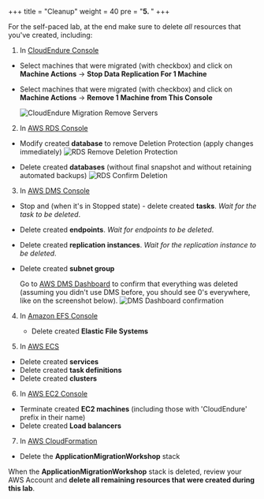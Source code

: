 +++
title = "Cleanup"
weight = 40
pre = "<b>5. </b>"
+++

For the self-paced lab, at the end make sure to delete _all_ resources that you've created, including:

1. In <a href="https://console.cloudendure.com" target="_blank">CloudEndure Console</a>  
  - Select machines that were migrated (with checkbox) and click on **Machine Actions** -> **Stop Data Replication For 1 Machine**
  - Select machines that were migrated (with checkbox) and click on **Machine Actions** -> **Remove 1 Machine from This Console**
  
    ![CloudEndure Migration Remove Servers](/cleanup/ce-stop-remove-from-console.eng.png)

2. In <a href="https://us-west-2.console.aws.amazon.com/rds/home?region=us-west-2#databases:" target="_blank">AWS RDS Console</a>
  - Modify created **database** to remove Deletion Protection (apply changes immediately)
    ![RDS Remove Deletion Protection](/cleanup/db-remove-deletion-protection.en.png)
  
  - Delete created **databases** (without final snapshot and without retaining automated backups)
    ![RDS Confirm Deletion](/cleanup/db-delete-confirm.en.png)

3. In <A href="https://us-west-2.console.aws.amazon.com/dms/v2/home?region=us-west-2#replicationInstances" target="_blank">AWS DMS Console</a>
  - Stop and (when it's in Stopped state) - delete created **tasks**. *Wait for the task to be deleted*.
  - Delete created **endpoints**. *Wait for endpoints to be deleted*.
  - Delete created **replication instances**. *Wait for the replication instance to be deleted*.
  - Delete created **subnet group** 
  
     Go to <a href="https://us-west-2.console.aws.amazon.com/dms/v2/home?region=us-west-2#dashboard" target="_blank">AWS DMS Dashboard</a> to confirm that everything was deleted (assuming you didn't use DMS before, you should see 0's everywhere, like on the screenshot below).
     ![DMS Dashboard confirmation](/cleanup/dms-dashboard-final.en.png)
   
4. In <a href="https://us-west-2.console.aws.amazon.com/efs/home?region=us-west-2" target="_blank">Amazon EFS Console</a>
   - Delete created **Elastic File Systems**
      
5. In <a href="https://us-west-2.console.aws.amazon.com/ecs/home?region=us-west-2#/getStarted" target="_blank">AWS ECS</a>
  - Delete created **services**
  - Delete created **task definitions**
  - Delete created **clusters**  

6. In <a href="https://us-west-2.console.aws.amazon.com/ec2/v2/home?region=us-west-2#Home:" target="_blank">AWS EC2 Console</a>
  - Terminate created **EC2 machines** (including those with 'CloudEndure' prefix in their name)
  - Delete created **Load balancers**

7. In <a href="https://us-west-2.console.aws.amazon.com/cloudformation/home?region=us-west-2#/stacks" target="_blank">AWS CloudFormation</a>
  - Delete the **ApplicationMigrationWorkshop** stack
  
When the **ApplicationMigrationWorkshop** stack is deleted, review your AWS Account and **delete all remaining resources that were created during this lab**.

